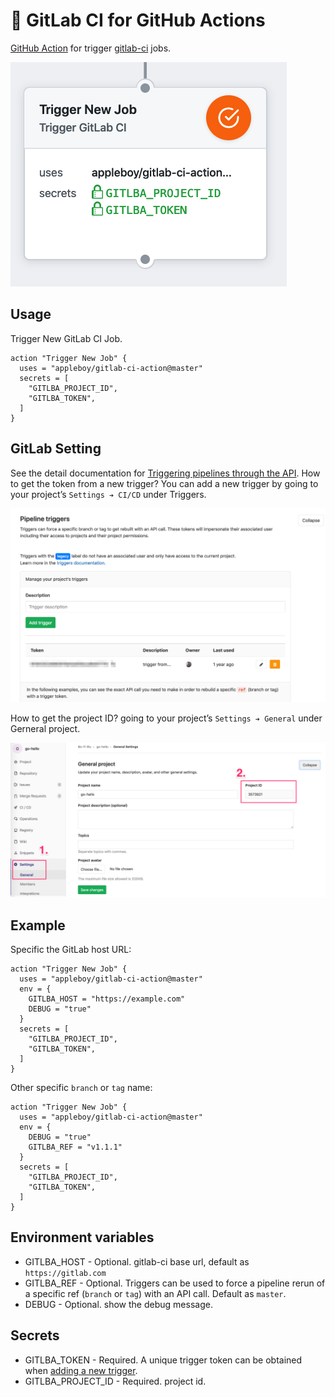 # 🚀 GitLab CI for GitHub Actions

[GitHub Action](https://github.com/features/actions) for trigger [gitlab-ci](https://about.gitlab.com/gitlab-ci) jobs.

![gitlab](./images/trigger-gitlab.png)

## Usage

Trigger New GitLab CI Job.

```
action "Trigger New Job" {
  uses = "appleboy/gitlab-ci-action@master"
  secrets = [
    "GITLBA_PROJECT_ID",
    "GITLBA_TOKEN",
  ]
}
```

## GitLab Setting

See the detail documentation for [Triggering pipelines through the API](https://docs.gitlab.com/ee/ci/triggers/). How to get the token from a new trigger? You can add a new trigger by going to your project’s `Settings ➔ CI/CD` under Triggers. 

<img src="images/token.png">

How to get the project ID? going to your project’s `Settings ➔ General` under Gerneral project.

<img src="images/projectID.png">

## Example

Specific the GitLab host URL:

```
action "Trigger New Job" {
  uses = "appleboy/gitlab-ci-action@master"
  env = {
    GITLBA_HOST = "https://example.com"
    DEBUG = "true"
  }
  secrets = [
    "GITLBA_PROJECT_ID",
    "GITLBA_TOKEN",
  ]
}
```

Other specific `branch` or `tag` name:

```
action "Trigger New Job" {
  uses = "appleboy/gitlab-ci-action@master"
  env = {
    DEBUG = "true"
    GITLBA_REF = "v1.1.1"
  }
  secrets = [
    "GITLBA_PROJECT_ID",
    "GITLBA_TOKEN",
  ]
}
```

## Environment variables

* GITLBA_HOST - Optional. gitlab-ci base url, default as `https://gitlab.com`
* GITLBA_REF - Optional. Triggers can be used to force a pipeline rerun of a specific ref (`branch` or `tag`) with an API call. Default as `master`.
* DEBUG - Optional. show the debug message.

## Secrets

* GITLBA_TOKEN - Required. A unique trigger token can be obtained when [adding a new trigger](https://docs.gitlab.com/ee/ci/triggers/#adding-a-new-trigger).
* GITLBA_PROJECT_ID - Required. project id.
